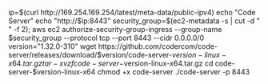 ip=$(curl http://169.254.169.254/latest/meta-data/public-ipv4)
echo "Code Server"
echo "http://$ip:8443"
security_group=$(ec2-metadata -s | cut -d " " -f 2);
aws ec2 authorize-security-group-ingress --group-name $security_group --protocol tcp --port 8443 --cidr 0.0.0.0/0
version="1.32.0-310"
wget https://github.com/codercom/code-server/releases/download/$version/code-server-$version-linux-x64.tar.gz
tar -xvzf code-server-$version-linux-x64.tar.gz
cd code-server-$version-linux-x64
chmod +x code-server
./code-server -p 8443
